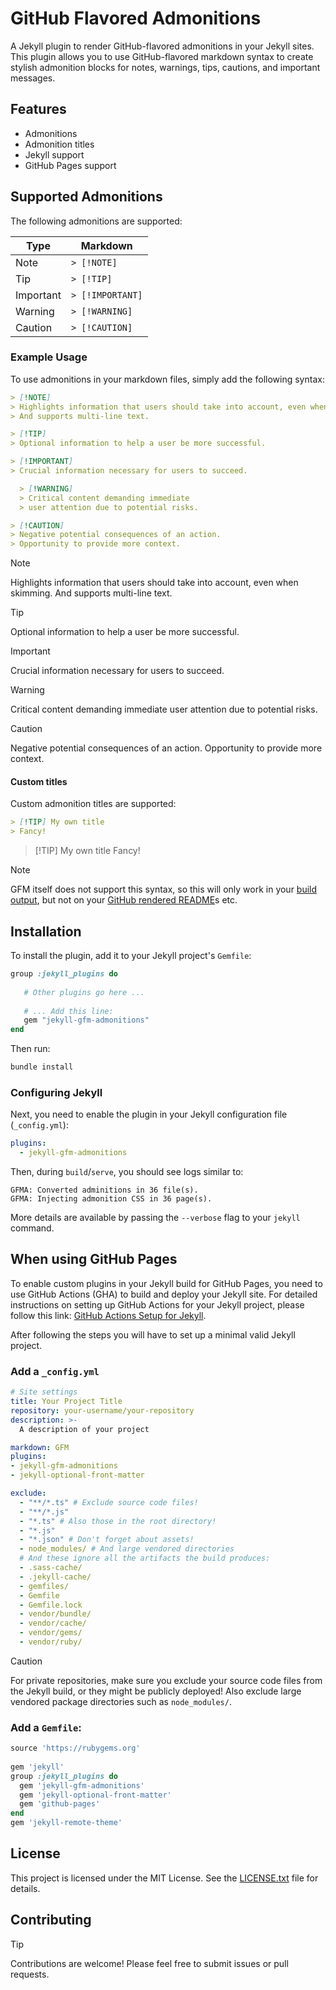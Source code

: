 # GitHub Flavored Admonitions

A Jekyll plugin to render GitHub-flavored admonitions in your Jekyll sites.
This plugin allows you to use GitHub-flavored markdown syntax to create stylish admonition
blocks for notes, warnings, tips, cautions, and important messages.

## Features

* Admonitions
* Admonition titles
* Jekyll support
* GitHub Pages support

## Supported Admonitions

The following admonitions are supported:

| **Type**      | **Markdown**          |
|---------------|-----------------------|
| Note          | `> [!NOTE]`           |
| Tip           | `> [!TIP]`            |
| Important     | `> [!IMPORTANT]`      |
| Warning       | `> [!WARNING]`        |
| Caution       | `> [!CAUTION]`        |


### Example Usage

To use admonitions in your markdown files, simply add the following syntax:

```markdown
> [!NOTE]
> Highlights information that users should take into account, even when skimming.
> And supports multi-line text.

> [!TIP]
> Optional information to help a user be more successful.

> [!IMPORTANT]  
> Crucial information necessary for users to succeed.

  > [!WARNING]  
  > Critical content demanding immediate
  > user attention due to potential risks.

> [!CAUTION]
> Negative potential consequences of an action.
> Opportunity to provide more context.
```

> [!NOTE]
> Highlights information that users should take into account, even when skimming.
> And supports multi-line text.

> [!TIP]
> Optional information to help a user be more successful.

> [!IMPORTANT]  
> Crucial information necessary for users to succeed.

  > [!WARNING]  
  > Critical content demanding immediate
  > user attention due to potential risks.

> [!CAUTION]
> Negative potential consequences of an action.
> Opportunity to provide more context.

#### Custom titles

Custom admonition titles are supported:

```markdown
> [!TIP] My own title
> Fancy!
```

> [!TIP] My own title
> Fancy!

> [!NOTE]
> GFM itself does not support this syntax, so this will only work in your
> [build output](https://helveg.github.io/jekyll-gfm-admonitions/#custom-titles),
> but not on your
> [GitHub rendered README](https://github.com/Helveg/jekyll-gfm-admonitions/blob/main/README.md#custom-titles)s
> etc.


## Installation

To install the plugin, add it to your Jekyll project's `Gemfile`:

```ruby
group :jekyll_plugins do
   
   # Other plugins go here ...
   
   # ... Add this line:
   gem "jekyll-gfm-admonitions"
end
```

Then run:

```bash
bundle install
```

### Configuring Jekyll

Next, you need to enable the plugin in your Jekyll configuration file (`_config.yml`):

```yaml
plugins:
  - jekyll-gfm-admonitions
```

Then, during `build`/`serve`, you should see logs similar to:

```
GFMA: Converted adminitions in 36 file(s).
GFMA: Injecting admonition CSS in 36 page(s).
```

More details are available by passing the `--verbose` flag to your `jekyll` command.

## When using GitHub Pages

To enable custom plugins in your Jekyll build for GitHub Pages, you need to use GitHub
Actions (GHA) to build and deploy your Jekyll site. For detailed instructions on setting
up GitHub Actions for your Jekyll project, please follow this link: 
[GitHub Actions Setup for Jekyll](https://jekyllrb.com/docs/continuous-integration/github-actions/).

After following the steps you will have to set up a minimal valid Jekyll project.

### Add a `_config.yml`

```yaml
# Site settings
title: Your Project Title
repository: your-username/your-repository
description: >-
  A description of your project

markdown: GFM 
plugins:
- jekyll-gfm-admonitions
- jekyll-optional-front-matter

exclude: 
  - "**/*.ts" # Exclude source code files!
  - "**/*.js"
  - "*.ts" # Also those in the root directory!
  - "*.js"
  - "*.json" # Don't forget about assets!
  - node_modules/ # And large vendored directories
  # And these ignore all the artifacts the build produces:
  - .sass-cache/
  - .jekyll-cache/
  - gemfiles/
  - Gemfile
  - Gemfile.lock
  - vendor/bundle/
  - vendor/cache/
  - vendor/gems/
  - vendor/ruby/
```

> [!CAUTION]
>
> For private repositories, make sure you exclude your source code files from the Jekyll
> build, or they might be publicly deployed! Also exclude large vendored package
> directories such as `node_modules/`.

### Add a `Gemfile`:

```ruby
source 'https://rubygems.org'
 
gem 'jekyll'
group :jekyll_plugins do
  gem 'jekyll-gfm-admonitions'
  gem 'jekyll-optional-front-matter'
  gem 'github-pages'
end
gem 'jekyll-remote-theme'
```

## License

This project is licensed under the MIT License. See the [LICENSE.txt](LICENSE.txt) file
for details.

## Contributing


> [!TIP]
> Contributions are welcome! Please feel free to submit issues or pull requests.